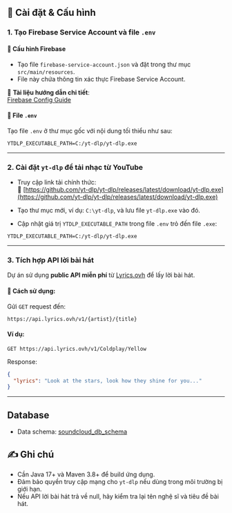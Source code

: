 

## 🔧 Cài đặt & Cấu hình

### 1. Tạo Firebase Service Account và file `.env`

#### 📂 Cấu hình Firebase
- Tạo file `firebase-service-account.json` và đặt trong thư mục `src/main/resources`.
- File này chứa thông tin xác thực Firebase Service Account.

🔗 **Tài liệu hướng dẫn chi tiết**:  
[Firebase Config Guide](https://docs.google.com/document/d/1jktDAk06mgWVppShp_ybc0SthYn_nSGnK5Mp23hmd4k/edit?usp=sharing)

#### 📝 File `.env`
Tạo file `.env` ở thư mục gốc với nội dung tối thiểu như sau:

```env
YTDLP_EXECUTABLE_PATH=C:/yt-dlp/yt-dlp.exe
```

---

### 2. Cài đặt `yt-dlp` để tải nhạc từ YouTube

- Truy cập link tải chính thức:  
  🔗 [https://github.com/yt-dlp/yt-dlp/releases/latest/download/yt-dlp.exe](https://github.com/yt-dlp/yt-dlp/releases/latest/download/yt-dlp.exe)

- Tạo thư mục mới, ví dụ: `C:\yt-dlp`, và lưu file `yt-dlp.exe` vào đó.

- Cập nhật giá trị `YTDLP_EXECUTABLE_PATH` trong file `.env` trỏ đến file `.exe`:

```env
YTDLP_EXECUTABLE_PATH=C:/yt-dlp/yt-dlp.exe
```

---

### 3. Tích hợp API lời bài hát

Dự án sử dụng **public API miễn phí** từ [Lyrics.ovh](https://lyrics.ovh/) để lấy lời bài hát.

#### 📌 Cách sử dụng:
Gửi `GET` request đến:

```
https://api.lyrics.ovh/v1/{artist}/{title}
```

#### Ví dụ:

```
GET https://api.lyrics.ovh/v1/Coldplay/Yellow
```

Response:
```json
{
  "lyrics": "Look at the stars, look how they shine for you..."
}
```

---

## Database
- Data schema: [soundcloud_db_schema](Data/soundcloud_db_schema.sql)

## ✍️ Ghi chú

- Cần Java 17+ và Maven 3.8+ để build ứng dụng.
- Đảm bảo quyền truy cập mạng cho `yt-dlp` nếu dùng trong môi trường bị giới hạn.
- Nếu API lời bài hát trả về null, hãy kiểm tra lại tên nghệ sĩ và tiêu đề bài hát.

